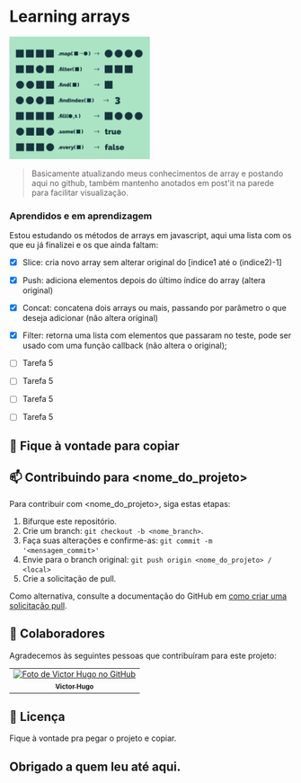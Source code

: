 # Learning arrays

<img src="assets/array-methods-javascript.jpeg" alt="imagem " width="250px">

> Basicamente atualizando meus conhecimentos de array e postando aqui no github, também mantenho anotados em post'it na parede para facilitar visualização. 

### Aprendidos e em aprendizagem 

Estou estudando os métodos de arrays em javascript, aqui uma lista com os que eu já finalizei e os que ainda faltam: 

- [x] Slice: cria novo array sem alterar original do [indice1 até o (indice2)-1]
- [x] Push: adiciona elementos depois do último índice do array (altera original)
- [x] Concat: concatena dois arrays ou mais, passando por parâmetro o que deseja adicionar (não altera original) 
- [x] Filter: retorna uma lista com elementos que passaram no teste, pode ser usado com uma função callback (não altera o original);
- [ ] Tarefa 5 
- [ ] Tarefa 5 
- [ ] Tarefa 5 
- [ ] Tarefa 5 


## 🚀 Fique à vontade para copiar

## 📫 Contribuindo para <nome_do_projeto>
<!---Se o seu README for longo ou se você tiver algum processo ou etapas específicas que deseja que os contribuidores sigam, considere a criação de um arquivo CONTRIBUTING.md separado--->
Para contribuir com <nome_do_projeto>, siga estas etapas:

1. Bifurque este repositório.
2. Crie um branch: `git checkout -b <nome_branch>`.
3. Faça suas alterações e confirme-as: `git commit -m '<mensagem_commit>'`
4. Envie para o branch original: `git push origin <nome_do_projeto> / <local>`
5. Crie a solicitação de pull.

Como alternativa, consulte a documentação do GitHub em [como criar uma solicitação pull](https://help.github.com/en/github/collaborating-with-issues-and-pull-requests/creating-a-pull-request).

## 🤝 Colaboradores

Agradecemos às seguintes pessoas que contribuíram para este projeto:

<table>
  <tr>
    <td align="center">
      <a href="#">
        <img src="https://avatars.githubusercontent.com/u/98192244?v=4" width="100px;" alt="Foto de Victor Hugo no GitHub"/><br>
        <sub>
          <b>Victor Hugo</b>
        </sub>
      </a>
    </td>
  </tr>
</table>


## 📝 Licença

Fique à vontade pra pegar o projeto e copiar.

## Obrigado a quem leu até aqui.

